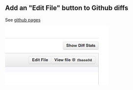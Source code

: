 ## Add an "Edit File" button to Github diffs

See [github pages](http://danielbeardsley.github.io/github-diff-edit/)

<img src="screenshot.png"/>

